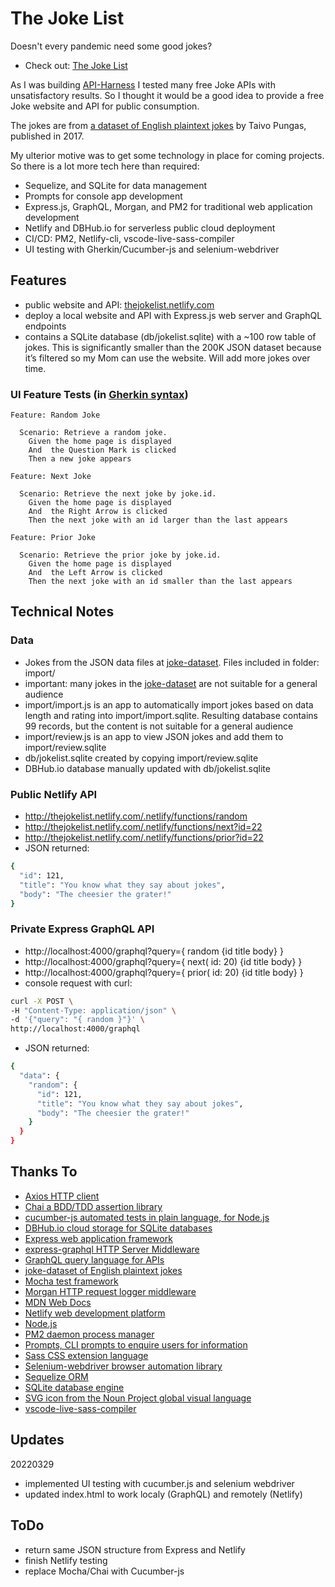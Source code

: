 # The Joke List

Doesn't every pandemic need some good jokes? 
- Check out: [The Joke List](http://thejokelist.netlify.com)

As I was building [API-Harness](https://github.com/ChrisDeFreitas/API-Harness) I tested many free Joke APIs with unsatisfactory results. So I thought it would be a good idea to provide a free Joke website and API for public consumption.

The jokes are from [a dataset of English plaintext jokes](https://github.com/taivop/joke-dataset) by Taivo Pungas, published in 2017.

My ulterior motive was to get some technology in place for coming projects. So there is a lot more tech here than required:  
- Sequelize, and SQLite for data management
- Prompts for console app development
- Express.js, GraphQL, Morgan, and PM2 for traditional web application development
- Netlify and DBHub.io for serverless public cloud deployment
- CI/CD: PM2, Netlify-cli, vscode-live-sass-compiler
- UI testing with Gherkin/Cucumber-js and selenium-webdriver

## Features
- public website and API: [thejokelist.netlify.com](thejokelist.netlify.com)
- deploy a local website and API with Express.js web server and GraphQL endpoints
- contains a SQLite database (db/jokelist.sqlite) with a ~100 row table of jokes. This is significantly smaller than the 200K JSON dataset because it’s filtered so my Mom can use the website. Will add more jokes over time.

### UI Feature Tests (in [Gherkin syntax](https://cucumber.io/docs/gherkin/))

```
Feature: Random Joke

  Scenario: Retrieve a random joke.
    Given the home page is displayed
    And  the Question Mark is clicked
    Then a new joke appears

Feature: Next Joke

  Scenario: Retrieve the next joke by joke.id.
    Given the home page is displayed
    And  the Right Arrow is clicked
    Then the next joke with an id larger than the last appears

Feature: Prior Joke

  Scenario: Retrieve the prior joke by joke.id.
    Given the home page is displayed
    And  the Left Arrow is clicked
    Then the next joke with an id smaller than the last appears
```

## Technical Notes

### Data
- Jokes from the JSON data files at [joke-dataset](https://github.com/taivop/joke-dataset).  Files included in folder: import/
- important: many jokes in the [joke-dataset](https://github.com/taivop/joke-dataset) are not suitable for a general audience
- import/import.js is an app to automatically import jokes based on data length and rating into import/import.sqlite. Resulting database contains 99 records, but the content is not suitable for a general audience
- import/review.js is an app to view JSON jokes and add them to import/review.sqlite 
- db/jokelist.sqlite created by copying import/review.sqlite
- DBHub.io database manually updated with db/jokelist.sqlite


### Public Netlify API 
- http://thejokelist.netlify.com/.netlify/functions/random
- http://thejokelist.netlify.com/.netlify/functions/next?id=22
- http://thejokelist.netlify.com/.netlify/functions/prior?id=22
- JSON returned:
```bash
{
  "id": 121,
  "title": "You know what they say about jokes",
  "body": "The cheesier the grater!"
}
```

### Private Express GraphQL API 
- http://localhost:4000/graphql?query={ random {id title body} }
- http://localhost:4000/graphql?query={ next( id: 20) {id title body} }
- http://localhost:4000/graphql?query={ prior( id: 20) {id title body} }
- console request with curl:
```bash
curl -X POST \
-H "Content-Type: application/json" \
-d '{"query": "{ random }"}' \
http://localhost:4000/graphql
```
- JSON returned:
```bash
{
  "data": {
    "random": {
      "id": 121,
      "title": "You know what they say about jokes",
      "body": "The cheesier the grater!"
    }
  }
}
```

## Thanks To
- [Axios HTTP client](https://axios-http.com/)
- [Chai a BDD/TDD assertion library](https://www.chaijs.com/)
- [cucumber-js automated tests in plain language, for Node.js](https://github.com/cucumber/cucumber-js)
- [DBHub.io cloud storage for SQLite databases](https://dbhub.io/)
- [Express web application framework](https://expressjs.com/)
- [express-graphql HTTP Server Middleware](https://github.com/graphql/express-graphql)
- [GraphQL query language for APIs](https://graphql.org)
- [joke-dataset of English plaintext jokes](https://github.com/taivop/joke-dataset)
- [Mocha test framework](https://mochajs.org/)
- [Morgan HTTP request logger middleware](https://www.npmjs.com/package/morgan)
- [MDN Web Docs](https://developer.mozilla.org/en-US/)
- [Netlify web development platform](https://www.netlify.com/)
- [Node.js](https://nodejs.org/en/)
- [PM2 daemon process manager](https://www.npmjs.com/package/pm2)
- [Prompts, CLI prompts to enquire users for information](https://www.npmjs.com/package/prompts)
- [Sass CSS extension language](https://sass-lang.com)
- [Selenium-webdriver browser automation library](https://www.npmjs.com/package/selenium-webdriver)
- [Sequelize ORM](https://sequelize.org/)
- [SQLite database engine](https://www.sqlite.org)
- [SVG icon from the Noun Project global visual language](https://thenounproject.com/icon/playful-2546421/)
- [vscode-live-sass-compiler](https://github.com/ritwickdey/vscode-live-sass-compiler)

## Updates
20220329
- implemented UI testing with cucumber.js and selenium webdriver
- updated index.html to work localy (GraphQL) and remotely (Netlify)


## ToDo
- return same JSON structure from Express and Netlify
- finish Netlify testing
- replace Mocha/Chai with Cucumber-js
